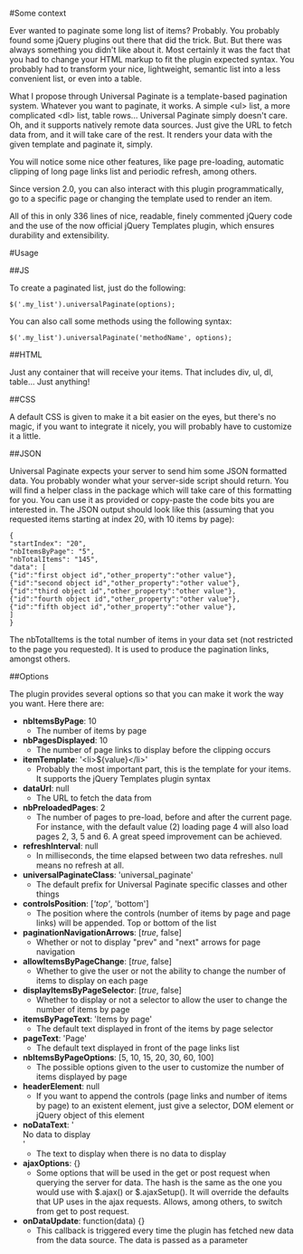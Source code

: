 #Some context

Ever wanted to paginate some long list of items? Probably. You probably found some jQuery plugins out there that did the trick. But. But there was always something you didn't like about it. Most certainly it was the fact that you had to change your HTML markup to fit the plugin expected syntax. You probably had to transform your nice, lightweight, semantic list into a less convenient list, or even into a table.

What I propose through Universal Paginate is a template-based pagination system. Whatever you want to paginate, it works. A simple &lt;ul&gt; list, a more complicated &lt;dl&gt; list, table rows... Universal Paginate simply doesn't care. Oh, and it supports natively remote data sources. Just give the URL to fetch data from, and it will take care of the rest. It renders your data with the given template and paginate it, simply.

You will notice some nice other features, like page pre-loading, automatic clipping of long page links list and periodic refresh, among others.

Since version 2.0, you can also interact with this plugin programmatically, go to a specific page or changing the template used to render an item.

All of this in only 336 lines of nice, readable, finely commented jQuery code and the use of the now official jQuery Templates plugin, which ensures durability and extensibility.

#Usage

##JS

To create a paginated list, just do the following:

    $('.my_list').universalPaginate(options);

You can also call some methods using the following syntax:

    $('.my_list').universalPaginate('methodName', options);

##HTML

Just any container that will receive your items. That includes div, ul, dl, table... Just anything!

##CSS

A default CSS is given to make it a bit easier on the eyes, but there's no magic, if you want to integrate it nicely, you will probably have to customize it a little.

##JSON

Universal Paginate expects your server to send him some JSON formatted data. You probably wonder what your server-side script should return. You will find a helper class in the package which will take care of this formatting for you. You can use it as provided or copy-paste the code bits you are interested in.
The JSON output should look like this (assuming that you requested items starting at index 20, with 10 items by page):

    {
    "startIndex": "20",
    "nbItemsByPage": "5",
    "nbTotalItems": "145",
    "data": [
    {"id":"first object id","other_property":"other value"},
    {"id":"second object id","other_property":"other value"},
    {"id":"third object id","other_property":"other value"},
    {"id":"fourth object id","other_property":"other value"},
    {"id":"fifth object id","other_property":"other value"},
    ]
    } 

The nbTotalItems is the total number of items in your data set (not restricted to the page you requested). It is used to produce the pagination links, amongst others.

##Options

The plugin provides several options so that you can make it work the way you want. Here there are:

* __nbItemsByPage__: 10
    * The number of items by page
* __nbPagesDisplayed__: 10
    * The number of page links to display before the clipping occurs
* __itemTemplate__: '&lt;li&gt;${value}&lt;/li&gt;'
    * Probably the most important part, this is the template for your items. It supports the jQuery Templates plugin syntax
* __dataUrl__: null
    * The URL to fetch the data from
* __nbPreloadedPages__: 2
    * The number of pages to pre-load, before and after the current page. For instance, with the default value (2) loading page 4 will also load pages 2, 3, 5 and 6. A great speed improvement can be achieved.
* __refreshInterval__: null
    * In milliseconds, the time elapsed between two data refreshes. null means no refresh at all.
* __universalPaginateClass__: 'universal_paginate'
    * The default prefix for Universal Paginate specific classes and other things
* __controlsPosition__: [_'top'_, 'bottom']
    * The position where the controls (number of items by page and page links) will be appended. Top or bottom of the list
* __paginationNavigationArrows__: [_true_, false]
    * Whether or not to display "prev" and "next" arrows for page navigation
* __allowItemsByPageChange__: [_true_, false]
    * Whether to give the user or not the ability to change the number of items to display on each page
* __displayItemsByPageSelector__: [_true_, false]
    * Whether to display or not a selector to allow the user to change the number of items by page
* __itemsByPageText__: 'Items by page'
    * The default text displayed in front of the items by page selector
* __pageText__: 'Page'
    * The default text displayed in front of the page links list
* __nbItemsByPageOptions__: [5, 10, 15, 20, 30, 60, 100]
    * The possible options given to the user to customize the number of items displayed by page
* __headerElement__: null
    * If you want to append the controls (page links and number of items by page) to an existent element, just give a selector, DOM element or jQuery object of this element
* __noDataText__: '<div>No data to display</div>'
    * The text to display when there is no data to display
* __ajaxOptions__: {}
    * Some options that will be used in the get or post request when querying the server for data. The hash is the same as the one you would use with $.ajax() or $.ajaxSetup(). It will override the defaults that UP uses in the ajax requests. Allows, among others, to switch from get to post request.
* __onDataUpdate__: function(data) {}
    * This callback is triggered every time the plugin has fetched new data from the data source. The data is passed as a parameter

